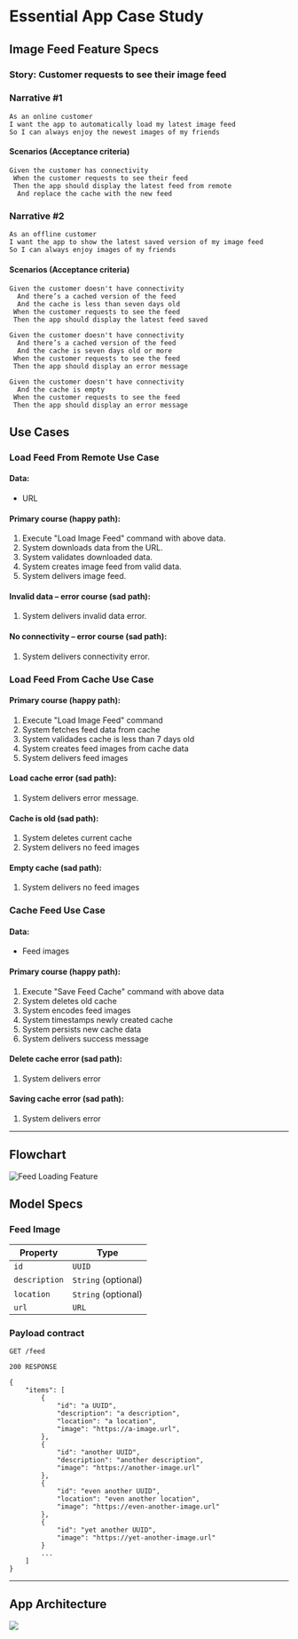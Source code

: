 # Essential App Case Study

## Image Feed Feature Specs

### Story: Customer requests to see their image feed

### Narrative #1

```
As an online customer
I want the app to automatically load my latest image feed
So I can always enjoy the newest images of my friends
```

#### Scenarios (Acceptance criteria)

```
Given the customer has connectivity
 When the customer requests to see their feed
 Then the app should display the latest feed from remote
  And replace the cache with the new feed
```

### Narrative #2

```
As an offline customer
I want the app to show the latest saved version of my image feed
So I can always enjoy images of my friends
```

#### Scenarios (Acceptance criteria)

```
Given the customer doesn't have connectivity
  And there’s a cached version of the feed
  And the cache is less than seven days old
 When the customer requests to see the feed
 Then the app should display the latest feed saved

Given the customer doesn't have connectivity
  And there’s a cached version of the feed
  And the cache is seven days old or more
 When the customer requests to see the feed
 Then the app should display an error message

Given the customer doesn't have connectivity
  And the cache is empty
 When the customer requests to see the feed
 Then the app should display an error message
```

## Use Cases

### Load Feed From Remote Use Case

#### Data:

- URL

#### Primary course (happy path):

1. Execute "Load Image Feed" command with above data.
2. System downloads data from the URL.
3. System validates downloaded data.
4. System creates image feed from valid data.
5. System delivers image feed.

#### Invalid data – error course (sad path):

1. System delivers invalid data error.

#### No connectivity – error course (sad path):

1. System delivers connectivity error.

### Load Feed From Cache Use Case

#### Primary course (happy path):

1. Execute "Load Image Feed" command
2. System fetches feed data from cache
3. System validades cache is less than 7 days old
4. System creates feed images from cache data
5. System delivers feed images

#### Load cache error (sad path):

1. System delivers error message.

#### Cache is old (sad path):

1. System deletes current cache
2. System delivers no feed images

#### Empty cache (sad path):

1. System delivers no feed images

### Cache Feed Use Case

#### Data:

- Feed images

#### Primary course (happy path):

1. Execute "Save Feed Cache" command with above data
2. System deletes old cache
3. System encodes feed images
4. System timestamps newly created cache
5. System persists new cache data
6. System delivers success message

#### Delete cache error (sad path):

1. System delivers error

#### Saving cache error (sad path):

1. System delivers error

---

## Flowchart

![Feed Loading Feature](feed_flowchart.png)

## Model Specs

### Feed Image

| Property      | Type                |
| ------------- | ------------------- |
| `id`          | `UUID`              |
| `description` | `String` (optional) |
| `location`    | `String` (optional) |
| `url`         | `URL`               |

### Payload contract

```
GET /feed

200 RESPONSE

{
    "items": [
        {
            "id": "a UUID",
            "description": "a description",
            "location": "a location",
            "image": "https://a-image.url",
        },
        {
            "id": "another UUID",
            "description": "another description",
            "image": "https://another-image.url"
        },
        {
            "id": "even another UUID",
            "location": "even another location",
            "image": "https://even-another-image.url"
        },
        {
            "id": "yet another UUID",
            "image": "https://yet-another-image.url"
        }
        ...
    ]
}
```

---

## App Architecture

![](app_architecture.png)
